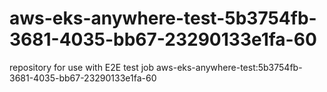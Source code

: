 # aws-eks-anywhere-test-5b3754fb-3681-4035-bb67-23290133e1fa-60
repository for use with E2E test job aws-eks-anywhere-test:5b3754fb-3681-4035-bb67-23290133e1fa-60
